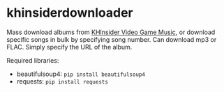# khinsiderdownloader
Mass download albums from [KHInsider Video Game Music](https://downloads.khinsider.com/), or download specific songs in bulk by specifying song number. Can download mp3 or FLAC. Simply specify the URL of the album.

Required libraries:
- beautifulsoup4: ```pip install beautifulsoup4```
- requests: ```pip install requests```
